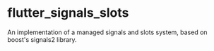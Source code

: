 # flutter_signals_slots
An implementation of a managed signals and slots system, based on boost's signals2 library.
